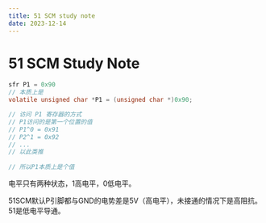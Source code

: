 ```yaml
---
title: 51 SCM study note
date: 2023-12-14
---
```


# 51 SCM Study Note



```c
sfr P1 = 0x90
// 本质上是
volatile unsigned char *P1 = (unsigned char *)0x90;

// 访问 P1 寄存器的方式
// P1访问的是第一个位置的值
// P1^0 = 0x91
// P2^1 = 0x92
// ...
// 以此类推
   
// 所以P1本质上是个值
```



电平只有两种状态，1高电平，0低电平。

51SCM默认P引脚都与GND的电势差是5V（高电平），未接通的情况下是高阻抗。51是低电平导通。

